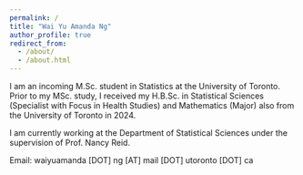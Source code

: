 ```yaml
---
permalink: /
title: "Wai Yu Amanda Ng"
author_profile: true
redirect_from: 
  - /about/
  - /about.html
---
```


I am an incoming M.Sc. student in Statistics at the University of Toronto. Prior to my MSc. study, I received my H.B.Sc. in Statistical Sciences (Specialist with Focus in Health Studies) and Mathematics (Major) also from the University of Toronto in 2024.

I am currently working at the Department of Statistical Sciences under the supervision of Prof. Nancy Reid.

Email: waiyuamanda [DOT] ng [AT] mail [DOT] utoronto [DOT] ca
